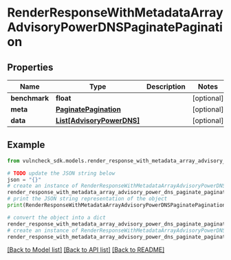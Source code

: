# RenderResponseWithMetadataArrayAdvisoryPowerDNSPaginatePagination


## Properties

Name | Type | Description | Notes
------------ | ------------- | ------------- | -------------
**benchmark** | **float** |  | [optional] 
**meta** | [**PaginatePagination**](PaginatePagination.md) |  | [optional] 
**data** | [**List[AdvisoryPowerDNS]**](AdvisoryPowerDNS.md) |  | [optional] 

## Example

```python
from vulncheck_sdk.models.render_response_with_metadata_array_advisory_power_dns_paginate_pagination import RenderResponseWithMetadataArrayAdvisoryPowerDNSPaginatePagination

# TODO update the JSON string below
json = "{}"
# create an instance of RenderResponseWithMetadataArrayAdvisoryPowerDNSPaginatePagination from a JSON string
render_response_with_metadata_array_advisory_power_dns_paginate_pagination_instance = RenderResponseWithMetadataArrayAdvisoryPowerDNSPaginatePagination.from_json(json)
# print the JSON string representation of the object
print(RenderResponseWithMetadataArrayAdvisoryPowerDNSPaginatePagination.to_json())

# convert the object into a dict
render_response_with_metadata_array_advisory_power_dns_paginate_pagination_dict = render_response_with_metadata_array_advisory_power_dns_paginate_pagination_instance.to_dict()
# create an instance of RenderResponseWithMetadataArrayAdvisoryPowerDNSPaginatePagination from a dict
render_response_with_metadata_array_advisory_power_dns_paginate_pagination_from_dict = RenderResponseWithMetadataArrayAdvisoryPowerDNSPaginatePagination.from_dict(render_response_with_metadata_array_advisory_power_dns_paginate_pagination_dict)
```
[[Back to Model list]](../README.md#documentation-for-models) [[Back to API list]](../README.md#documentation-for-api-endpoints) [[Back to README]](../README.md)



